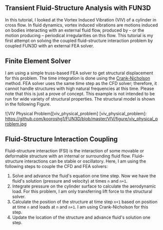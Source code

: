 ## Transient Fluid-Structure Analysis with FUN3D
In this tutorial, I looked at the Vortex Induced Vibration (VIV) of a cylinder in cross flow. In fluid dynamics, vortex induced vibrations are motions induced on bodies interacting with an external fluid flow, produced by – or the motion producing – periodical irregularities on this flow. This tutorial is my first attempt on solving the coupled fluid-structure interaction problem by coupled FUN3D with an external FEA solver.

## Finite Element Solver
I am using a simple truss-based FEA solver to get structural displacement for this problem. The time integration is done using the [Crank-Nicholson](https://en.wikipedia.org/wiki/Crank%E2%80%93Nicolson_method) method. FEA solver uses the same time step as the CFD solver; therefore, it cannot handle structures with high natural frequencies at this time. Please note that this is just a prove of concept. This example is not intended to be run for wide variety of structural properties. The structural model is shown in the following Figure.

![VIV Physical Problem][viv_physical_problem]
[viv_physical_problem]: https://github.com/kooroshg1/FUN3D/blob/master/VIV/figure/viv_physical_problem.jpg

## Fluid-Structure Interaction Coupling
Fluid–structure interaction (FSI) is the interaction of some movable or deformable structure with an internal or surrounding fluid flow. Fluid–structure interactions can be stable or oscillatory. Here, I am using the following steps to couple the CFD and FEA solvers:

1. Solve and advance the fluid's equation one time step. Now we have the fluid's solution (pressure and velocity) at times `n` and `n+1`.
2. Integrate pressure on the cylinder surface to calculate the aerodynamic load. For this problem, I am only transferring lift force to the structural solver.
3. Calculate the position of the structure at time step `n+1` based on position at time `n` and loads at `n` and `n+1`. I am using Crank-Nicholson for this step.
4. Update the location of the structure and advance fluid's solution one step.
